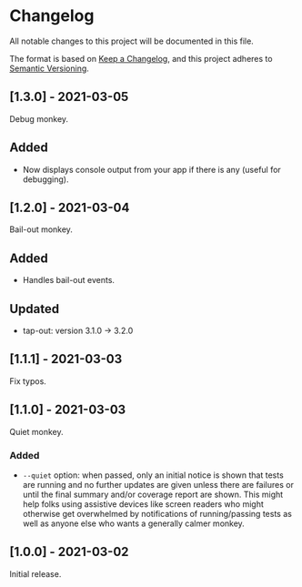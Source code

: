# Changelog

All notable changes to this project will be documented in this file.

The format is based on [Keep a Changelog](https://keepachangelog.com/en/1.0.0/), and this project adheres to [Semantic Versioning](https://semver.org/spec/v2.0.0.html).

## [1.3.0] - 2021-03-05

Debug monkey.

## Added

  - Now displays console output from your app if there is any (useful for debugging).

## [1.2.0] - 2021-03-04

Bail-out monkey.

## Added

  - Handles bail-out events.

## Updated

  - tap-out: version 3.1.0 → 3.2.0

## [1.1.1] - 2021-03-03

Fix typos.

## [1.1.0] - 2021-03-03

Quiet monkey.

### Added

  - `--quiet` option: when passed, only an initial notice is shown that tests are running and no further updates are given unless there are failures or until the final summary and/or coverage report are shown. This might help folks using assistive devices like screen readers who might otherwise get overwhelmed by notifications of running/passing tests as well as anyone else who wants a generally calmer monkey.

## [1.0.0] - 2021-03-02

Initial release.
